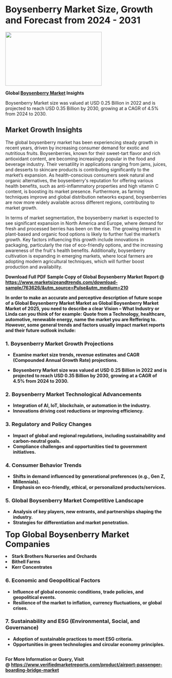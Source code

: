 <H1>Boysenberry Market Size, Growth and Forecast from 2024 - 2031</H1><img class="aligncenter size-medium wp-image-584254" src="https://thirdeyenews.in/wp-content/uploads/2024/09/Global-Market-Research-300x168.jpeg" alt="" width="300" height="168" /><p><strong>Global&nbsp;<a href="https://www.marketsizeandtrends.com/download-sample/763626/&amp;utm_source=Pulse&amp;utm_medium=210">Boysenberry Market</a> Insights</strong></p><p>Boysenberry Market size was valued at USD 0.25 Billion in 2022 and is projected to reach USD 0.35 Billion by 2030, growing at a CAGR of 4.5% from 2024 to 2030.</p><p><h2>Market Growth Insights</h2> <p>The global boysenberry market has been experiencing steady growth in recent years, driven by increasing consumer demand for exotic and nutritious fruits. Boysenberries, known for their sweet-tart flavor and rich antioxidant content, are becoming increasingly popular in the food and beverage industry. Their versatility in applications ranging from jams, juices, and desserts to skincare products is contributing significantly to the market’s expansion. As health-conscious consumers seek natural and organic alternatives, the boysenberry's reputation for offering various health benefits, such as anti-inflammatory properties and high vitamin C content, is boosting its market presence. Furthermore, as farming techniques improve and global distribution networks expand, boysenberries are now more widely available across different regions, contributing to market growth.</p> <p><strong></strong></p> <p>In terms of market segmentation, the boysenberry market is expected to see significant expansion in North America and Europe, where demand for fresh and processed berries has been on the rise. The growing interest in plant-based and organic food options is likely to further fuel the market’s growth. Key factors influencing this growth include innovations in packaging, particularly the rise of eco-friendly options, and the increasing awareness of the fruit's health benefits. Additionally, boysenberry cultivation is expanding in emerging markets, where local farmers are adopting modern agricultural techniques, which will further boost production and availability.</p> <p><strong></p><p><span class=""><strong>Download Full PDF Sample Copy of Global Boysenberry Market Report</strong> @ <a href="https://www.marketsizeandtrends.com/download-sample/763626/&amp;utm_source=Pulse&amp;utm_medium=210" target="_blank">https://www.marketsizeandtrends.com/download-sample/763626/&amp;utm_source=Pulse&amp;utm_medium=210</a></span></p><p>In order to make an accurate and perceptive description of future scope of a Global&nbsp;Boysenberry Market Market as Global&nbsp;Boysenberry Market Market of 2025, you need to describe a clear Vision &ndash; What Industry or Linda can you think of for example: Quote from a Technology, healthcare, automotive, renewable energy, name the market you are Reffering to. However, some general trends and factors usually impact market reports and their future outlook include:</p><h3>1.&nbsp;<strong>Boysenberry Market Growth Projections</strong></h3><ul><li>Examine market size trends, revenue estimates and CAGR (Compounded Annual Growth Rate) projections.</li><li><p>Boysenberry Market size was valued at USD 0.25 Billion in 2022 and is projected to reach USD 0.35 Billion by 2030, growing at a CAGR of 4.5% from 2024 to 2030.</p></li></ul><h3>2.&nbsp;<strong>Boysenberry Market Technological Advancements</strong></h3><ul><li>Integration of AI, IoT, blockchain, or automation in the industry.</li><li>Innovations driving cost reductions or improving efficiency.</li></ul><h3>3.&nbsp;<strong>Regulatory and Policy Changes</strong></h3><ul><li>Impact of global and regional regulations, including sustainability and carbon-neutral goals.</li><li>Compliance challenges and opportunities tied to government initiatives.</li></ul><h3>4.&nbsp;<strong>Consumer Behavior Trends</strong></h3><ul><li>Shifts in demand influenced by generational preferences (e.g., Gen Z, Millennials).</li><li>Emphasis on eco-friendly, ethical, or personalized products/services.</li></ul><h3>5.&nbsp;<strong>Global Boysenberry Market Competitive Landscape</strong></h3><ul><li>Analysis of key players, new entrants, and partnerships shaping the industry.</li><li>Strategies for differentiation and market penetration.</li></ul><p data-pm-slice="1 1 []"><span style="color: inherit; font-family: inherit; font-size: 25px;">Top Global Boysenberry Market Companies</span></p><div class="" data-test-id=""><p><li>Stark Brothers Nurseries and Orchards</li><li> Bithell Farms</li><li> Kerr Concentrates</li></p></div><h3>6.&nbsp;<strong>Economic and Geopolitical Factors</strong></h3><ul><li>Influence of global economic conditions, trade policies, and geopolitical events.</li><li>Resilience of the market to inflation, currency fluctuations, or global crises.</li></ul><h3>7.&nbsp;<strong>Sustainability and ESG (Environmental, Social, and Governance)</strong></h3><ul><li>Adoption of sustainable practices to meet ESG criteria.</li><li>Opportunities in green technologies and circular economy principles.</li></ul><h2><strong style="font-size: 14px;">For More Information or Query, Visit @&nbsp;</strong><a style="background-color: #ffffff; font-size: 14px;" href="https://www.marketsizeandtrends.com/report/boysenberry-market/" target="_blank">https://www.verifiedmarketreports.com/product/airport-passenger-boarding-bridge-market</a></h2>

